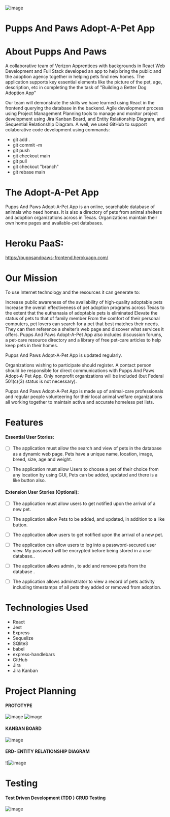 ![image](https://user-images.githubusercontent.com/94469645/153128713-081ea0c9-cc90-45d2-84fe-2980a80a53c5.png)

#  Pupps And Paws Adopt-A-Pet App
####
# About Pupps And Paws 
A collaborative team of Verizon Apprentices with backgrounds in React Web Development and Full Stack developed an app to help bring the public and the adoption agency together in helping pets find new homes.  The application supports key essential elements like the picture of the pet, age, description, etc in completing the the task of "Building a Better Dog Adoption App"

Our team will demonstrate the skills we have learned using React in the frontend querying the database in the backend. Agile development process using Project Management Planning tools to manage and monitor project development using Jira Kanban Board, and Entity Relationship Diagram, and Sequential Relationship Diagram. A well, we used GitHub to support colaborative code development using commands:
<ul> <li>git add .</li> <li>git commit -m</li><li>git push</li><li>git checkout main</li><li>git pull</li><li>git checkout "branch"</li><li>git rebase main</li> </ul>

# The Adopt-A-Pet App
Pupps And Paws Adopt-A-Pet App is an online, searchable database of animals who need homes. It is also a directory of pets from animal shelters and adoption organizations across in Texas. Organizations maintain their own home pages and available-pet databases.

# Heroku PaaS: 

https://puppsandpaws-frontend.herokuapp.com/



# Our Mission
To use Internet technology and the resources it can generate to:

Increase public awareness of the availability of high-quality adoptable pets
Increase the overall effectiveness of pet adoption programs across Texas to the extent that the euthanasia of adoptable pets is eliminated
Elevate the status of pets to that of family member
From the comfort of their personal computers, pet lovers can search for a pet that best matches their needs. They can then reference a shelter’s web page and discover what services it offers. Pupps And Paws Adopt-A-Pet App also includes discussion forums, a pet-care resource directory and a library of free pet-care articles to help keep pets in their homes.

Pupps And Paws Adopt-A-Pet App is updated regularly.

Organizations wishing to participate should register. A contact person should be responsible for direct communications with Pupps And Paws Adopt-A-Pet App. Only nonprofit organizations will be included (but Federal 501(c)(3) status is not necessary).

Pupps And Paws Adopt-A-Pet App is made up of animal-care professionals and regular people volunteering for their local animal welfare organizations all working together to maintain active and accurate homeless pet lists. 


# Features
#### Essential User Stories:

- [ ] The application must allow the search and view of pets in the database as a dynamic web page.  Pets have a unique name, location, image, breed, size, age and weight.
- [ ] The application must allow Users to choose a pet of their choice from any location by using GUI, Pets can be added, updated and there is a like button also.


#### Extension User Stories (Optional):
- [ ] The application must allow users to get notified upon the arrival of a new pet.
- [ ] The application allow Pets to be added, and updated, in addition to a like button.
- [ ] The application allow users to get notified upon the arrival of a new pet.
- [ ] The application can allow users to log into a password-secured user view.  My password will be encrypted before being stored in a user database..
- [ ] The application allows admin , to add and remove pets from the database .
- [ ] The application allows adminstrator to view a record of pets activity including timestamps of all pets they added or removed from adoption.


# Technologies Used
<ul>
      <li>React</li>
      <li>Jest</li>
      <li>Express</li>
      <li>Sequelize</li>
      <li>SQlite3</li>
      <li>babel</li>
      <li>express-handlebars</li>
      <li>GitHub</li>
      <li>Jira</li>
      <li>Jira Kanban</li>
      
  </ul>
  
# Project Planning
#### PROTOTYPE
![image](https://user-images.githubusercontent.com/94469645/153129139-4fe60623-fd3a-4612-9b8a-dc9ef584ba6e.png)
![image](https://user-images.githubusercontent.com/94469645/153130534-c695aa19-e54b-48a8-821f-71f6972c6297.png)



#### KANBAN BOARD

![image](https://user-images.githubusercontent.com/94469645/153622451-6b7f1c0d-abeb-491f-8969-35917935061a.png)




#### ERD- ENTITY RELATIONSHIP DIAGRAM
![![image](https://user-images.githubusercontent.com/61039707/152599386-57dec078-8cdf-4e5c-8c30-411afbb6e07f.png)



  
# Testing
#### Test Driven Development (TDD ) CRUD Testing
![image](https://user-images.githubusercontent.com/61039707/153482977-79a58af0-625f-4b18-a7e0-793fbdee15ac.png)
